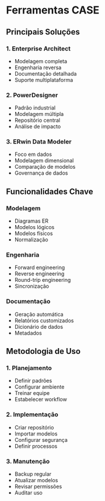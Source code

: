 # Ferramentas CASE

## Principais Soluções

### 1. Enterprise Architect
- Modelagem completa
- Engenharia reversa
- Documentação detalhada
- Suporte multiplataforma

### 2. PowerDesigner
- Padrão industrial
- Modelagem múltipla
- Repositório central
- Análise de impacto

### 3. ERwin Data Modeler
- Foco em dados
- Modelagem dimensional
- Comparação de modelos
- Governança de dados

## Funcionalidades Chave

### Modelagem
- Diagramas ER
- Modelos lógicos
- Modelos físicos
- Normalização

### Engenharia
- Forward engineering
- Reverse engineering
- Round-trip engineering
- Sincronização

### Documentação
- Geração automática
- Relatórios customizados
- Dicionário de dados
- Metadados

## Metodologia de Uso

### 1. Planejamento
- Definir padrões
- Configurar ambiente
- Treinar equipe
- Estabelecer workflow

### 2. Implementação
- Criar repositório
- Importar modelos
- Configurar segurança
- Definir processos

### 3. Manutenção
- Backup regular
- Atualizar modelos
- Revisar permissões
- Auditar uso
